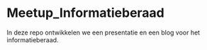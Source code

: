 # Meetup_Informatieberaad
In deze repo ontwikkelen we een presentatie en een blog voor het informatieberaad.
